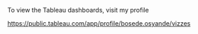 To view the Tableau dashboards, visit my profile

https://public.tableau.com/app/profile/bosede.osyande/vizzes
